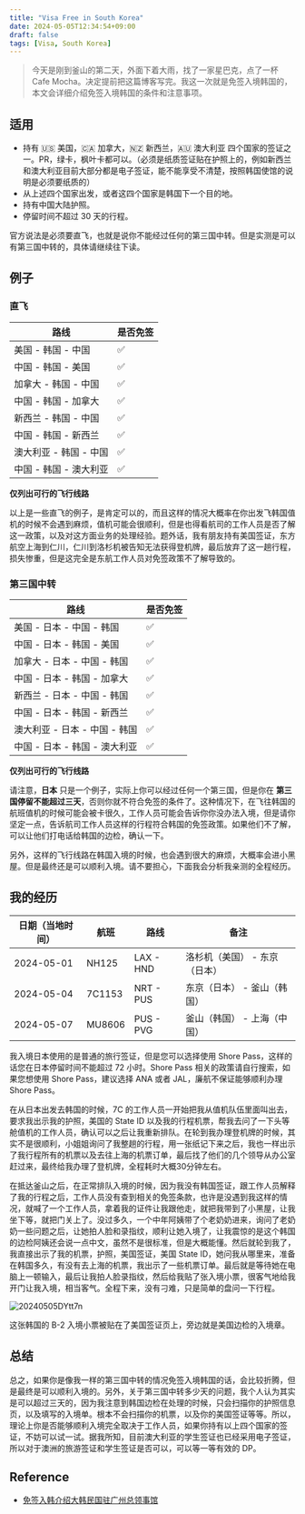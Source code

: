 ```yaml
---
title: "Visa Free in South Korea"
date: 2024-05-05T12:34:54+09:00
draft: false
tags: [Visa, South Korea]
---
```


> 今天是刚到釜山的第二天，外面下着大雨，找了一家星巴克，点了一杯 Cafe Mocha。决定提前把这篇博客写完。我这一次就是免签入境韩国的，本文会详细介绍免签入境韩国的条件和注意事项。

## 适用
- 持有 🇺🇸 美国，🇨🇦 加拿大，🇳🇿 新西兰，🇦🇺 澳大利亚 四个国家的签证之一。PR，绿卡，枫叶卡都可以。（必须是纸质签证贴在护照上的，例如新西兰和澳大利亚目前大部分都是电子签证，能不能享受不清楚，按照韩国使馆的说明是必须要纸质的）
- 从上述四个国家出发，或者这四个国家是韩国下一个目的地。
- 持有中国大陆护照。
- 停留时间不超过 30 天的行程。

官方说法是必须要直飞，也就是说你不能经过任何的第三国中转。但是实测是可以有第三国中转的，具体请继续往下读。

## 例子

### 直飞

| 路线 | 是否免签 |
| --- | --- |
| 美国 - 韩国 - 中国 | ✅ |
| 中国 - 韩国 - 美国 | ✅ |
| 加拿大 - 韩国 - 中国 | ✅ |
| 中国 - 韩国 - 加拿大 | ✅ |
| 新西兰 - 韩国 - 中国 | ✅ |
| 中国 - 韩国 - 新西兰 | ✅ |
| 澳大利亚 - 韩国 - 中国 | ✅ |
| 中国 - 韩国 - 澳大利亚 | ✅ |

**仅列出可行的飞行线路**

以上是一些直飞的例子，是肯定可以的，而且这样的情况大概率在你出发飞韩国值机的时候不会遇到麻烦，值机可能会很顺利，但是也得看航司的工作人员是否了解这一政策，以及对这方面业务的处理经验。题外话，我有朋友持有美国签证，东方航空上海到仁川，仁川到洛杉机被告知无法获得登机牌，最后放弃了这一趟行程，损失惨重，但是这完全是东航工作人员对免签政策不了解导致的。

### 第三国中转

| 路线 | 是否免签 |
| --- | --- |
| 美国 - 日本 - 中国 - 韩国 | ✅ |
| 中国 - 日本 - 韩国 - 美国 | ✅ |
| 加拿大 - 日本 - 中国 - 韩国 | ✅ |
| 中国 - 日本 - 韩国 - 加拿大 | ✅ |
| 新西兰 - 日本 - 中国 - 韩国 | ✅ |
| 中国 - 日本 - 韩国 - 新西兰 | ✅ |
| 澳大利亚 - 日本 - 中国 - 韩国 | ✅ |
| 中国 - 日本 - 韩国 - 澳大利亚 | ✅ |

**仅列出可行的飞行线路**

请注意，**日本** 只是一个例子，实际上你可以经过任何一个第三国，但是你在 **第三国停留不能超过三天**，否则你就不符合免签的条件了。这种情况下，在飞往韩国的航班值机的时候可能会被卡很久，工作人员可能会告诉你你没办法入境，但是请你坚定一点，告诉航司工作人员这样的行程符合韩国的免签政策。如果他们不了解，可以让他们打电话给韩国的边检，确认一下。

另外，这样的飞行线路在韩国入境的时候，也会遇到很大的麻烦，大概率会进小黑屋。但是最终还是可以顺利入境。请不要担心，下面我会分析我亲测的全程经历。

## 我的经历

| 日期（当地时间） | 航班 | 路线 | 备注 |
| --- | --- | --- | --- |
| 2024-05-01 | NH125 | LAX - HND | 洛杉机（美国） - 东京（日本） |
| 2024-05-04 | 7C1153 | NRT - PUS | 东京（日本） - 釜山（韩国） |
| 2024-05-07 | MU8606 | PUS - PVG | 釜山（韩国） - 上海（中国） |

我入境日本使用的是普通的旅行签证，但是您可以选择使用 Shore Pass，这样的话您在日本停留时间不能超过 72 小时。Shore Pass 相关的政策请自行搜索，如果您想使用 Shore Pass，建议选择 ANA 或者 JAL，廉航不保证能够顺利办理 Shore Pass。

在从日本出发去韩国的时候，7C 的工作人员一开始把我从值机队伍里面叫出去，要求我出示我的护照，美国的 State ID 以及我的行程机票，帮我去问了一下头等舱值机的工作人员，确认可以之后让我重新排队。在轮到我办理登机牌的时候，其实不是很顺利，小姐姐询问了我整趟的行程，用一张纸记下来之后，我也一样出示了我行程所有的机票以及去往上海的机票订单，最后找了他们的几个领导从办公室赶过来，最终给我办理了登机牌，全程耗时大概30分钟左右。

在抵达釜山之后，在正常排队入境的时候，因为我没有韩国签证，跟工作人员解释了我的行程之后，工作人员没有查到相关的免签条款，也许是没遇到我这样的情况，就喊了一个工作人员，拿着我的证件让我跟他走，就把我带到了小黑屋，让我坐下等，就把门关上了。没过多久，一个中年阿姨带了个老奶奶进来，询问了老奶奶一些问题之后，让她拍人脸和录指纹，顺利让她入境了，让我震惊的是这个韩国的边检阿姨还会说一点中文，虽然不是很标准，但是大概能懂。然后就轮到我了，我直接出示了我的机票，护照，美国签证，美国 State ID，她问我从哪里来，准备在韩国多久，有没有去上海的机票，我出示了一些机票订单。最后就是等待她在电脑上一顿输入，最后让我拍人脸录指纹，然后给我贴了张入境小票，很客气地给我开门让我入境，相当客气。全程下来，没有刁难，只是简单的盘问一下行程。

![20240505DYtt7n](https://r2.qwq.mx/blog/20240505DYtt7n.JPG)

这张韩国的 B-2 入境小票被贴在了美国签证页上，旁边就是美国边检的入境章。

## 总结

总之，如果你是像我一样的第三国中转的情况免签入境韩国的话，会比较折腾，但是最终是可以顺利入境的。另外，关于第三国中转多少天的问题，我个人认为其实是可以超过三天的，因为我注意到韩国边检在处理的时候，只会扫描你的护照信息页，以及填写的入境单。根本不会扫描你的机票，以及你的美国签证等等。所以，理论上你是否能够顺利入境完全取决于工作人员，如果你持有以上四个国家的签证，不妨可以试一试。据我所知，目前澳大利亚的学生签证也已经采用电子签证，所以对于澳洲的旅游签证和学生签证是否可以，可以等一等有效的 DP。

## Reference

- [免签入韩介绍大韩民国驻广州总领事馆](https://overseas.mofa.go.kr/cn-guangzhou-zh/wpge/m_96/contents.do)